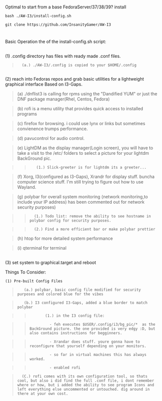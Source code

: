 #
Optimal to start from a base FedoraServer/37/38/39? install


```bash ./AW-I3/install-config.sh```

```git clone https://github.com/InsanityGamer/AW-I3```

#
Basic Operation the of the install-config.sh script:
##
(1) .config directory has files with ready made .conf files.
>       (a.) ./AW-I3/.config is copied to your $HOME/.config
## 
(2) reach into Fedoras repos and grab basic utilities for a lightweight graphical interface Based on I3-Gaps.
>    (a) ./dnflist3 is calling for rpms using the "Dandified YUM" or just the DNF package manager(Rhel, Centos, Fedora)

>    (b) rofi is a menu utility that provides quick access to installed programs

>    (c) firefox for browsing. i could use lynx or links but sometimes convienence trumps performance.

>    (d) pavucontrol for audio control.

>    (e) LightDM as the display manager(Login screen), you will have to take a visit to the /etc/ folders to select a picture for your lightdm BackGround pic.

>>        (1.) Slick-greeter is for lightdm its a greeter...

>    (f) Xorg, I3(configured as I3-Gaps), Xrandr for display stuff. buncha computer science stuff. I'm still trying to figure out how to use Wayland.

>    (g) polybar for overall system monitoring (network monitoring,to include your IP address) has been commented out for network security purposes)

>>       (1.) Todo list: remove the ability to see hostname in polybar config for security purposes. 

>>       (2.) Find a more efficient bar or make polybar prettier

>    (h) htop for more detailed system performance

>    (i) qterminal for terminal

##

(3) set system to graphical.target and reboot

Things To Consider:

    (1) Pre-built Config Files

>        (a.) polybar, basic config file modified for security purposes and colored blue for the vibes

>        (b.) I3 configured I3-Gaps, added a blue border to match polybar

>>            (1.) in the I3 config file:

>>              - feh executes $USER/.config/i3/bg_pic/*  as the BackGround picture. the one provided is very edgy :D, but also contains instructions for begginners.

>>              - Xrandar does stuff. youre gonna have to reconfigure that yourself depending on your monitors.

>>              - so far in virtual machines this has always worked.

>>              - enabled rofi

>       (C.) rofi comes with its own configuration tool, so thats cool, but also i did find the full .conf file, i dont remember where or how, but i added the ability to see program Icons and left everything else uncommented or untouched. dig around in there at your own cost.
